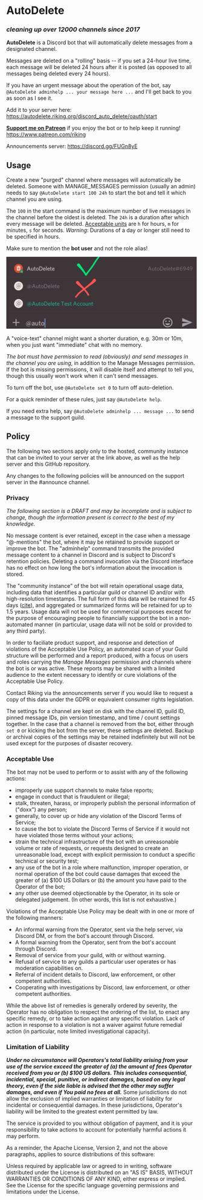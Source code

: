 # AutoDelete

### _cleaning up over 12000 channels since 2017_

**AutoDelete** is a Discord bot that will automatically delete messages from a designated channel.

Messages are deleted on a "rolling" basis -- if you set a 24-hour live time, each message will be deleted 24 hours after it is posted (as opposed to all messages being deleted every 24 hours).

If you have an urgent message about the operation of the bot, say `@AutoDelete adminhelp ... your message here ...` and I'll get back to you as soon as I see it.

Add it to your server here: https://autodelete.riking.org/discord_auto_delete/oauth/start

**[Support me on Patreon](https://patreon.com/riking)** if you enjoy the bot or to help keep it running! https://www.patreon.com/riking

Announcements server: https://discord.gg/FUGn8yE

## Usage

Create a new "purged" channel where messages will automatically be deleted. Someone with MANAGE_MESSAGES permission (usually an admin) needs to say `@AutoDelete start 100 24h` to start the bot and tell it which channel you are using.

The `100` in the start command is the maximum number of live messages in the channel before the oldest is deleted.
The `24h` is a duration after which every message will be deleted. [Acceptable units](https://godoc.org/time#ParseDuration) are `h` for hours, `m` for minutes, `s` for seconds. *Warning*: Durations of a day or longer still need to be specified in hours.

Make sure to mention the **bot user** and not the role alias!

![Select the mention option with #6949 on the end.](docs/mention-user-not-role.png)

A "voice-text" channel might want a shorter duration, e.g. 30m or 10m, when you just want "immediate" chat with no memory.

*The bot must have permission to read (obviously) and send messages in the channel you are using*, in addition to the Manage Messages permission. If the bot is missing permissions, it will disable itself and attempt to tell you, though this usually won't work when it can't send messages.

To turn off the bot, use `@AutoDelete set 0` to turn off auto-deletion.

For a quick reminder of these rules, just say `@AutoDelete help`.

If you need extra help, say `@AutoDelete adminhelp ... message ...` to send a message to the support guild.

## Policy

The following two sections apply only to the hosted, community instance that can be invited to your server at the link above, as well as the help server and this GitHub repository.

Any changes to the following policies will be announced on the support server in the #announce channel.

### Privacy

_The following section is a DRAFT and may be incomplete and is subject to change, though the information present is correct to the best of my knowledge._

No message content is ever retained, except in the case when a message "@-mentions" the bot, where it may be retained to provide support or improve the bot. The "adminhelp" command transmits the provided message content to a channel in Discord and is subject to Discord's retention policies. Deleting a command invocation via the Discord interface has no effect on how long the bot's information about the invocation is stored.

The "community instance" of the bot will retain operational usage data, including data that identifies a particular guild or channel ID and/or with high-resolution timestamps. The full form of this data will be retained for 45 days ([cite](docs/prometheus-autodelete-aggregator.service#L6)), and aggregated or summarized forms will be retained for up to 1.5 years. Usage data will not be used for commercial purposes except for the purpose of encouraging people to financially support the bot in a non-automated manner (in particular, usage data will not be sold or provided to any third party).

In order to faciliate product support, and response and detection of violations of the Acceptable Use Policy, an automated scan of your Guild structure will be performed and a report produced, with a focus on users and roles carrying the _Manage Messages_ permission and channels where the bot is or was active. These reports may be shared with a limited audience to the extent necessary to identify or cure violations of the Acceptable Use Policy.

Contact Riking via the announcements server if you would like to request a copy of this data under the GDPR or equivalent consumer rights legislation.

The settings for a channel are kept on disk with the channel ID, guild ID, pinned message IDs, pin version timestamp, and time / count settings together. In the case that a channel is removed from the bot, either through `set 0` or kicking the bot from the server, these settings are deleted. Backup or archival copies of the settings may be retained indefinitely but will not be used except for the purposes of disaster recovery.

### Acceptable Use

The bot may not be used to perform or to assist with any of the following actions:

 - improperly use support channels to make false reports;
 - engage in conduct that is fraudulent or illegal;
 - stalk, threaten, harass, or improperly publish the personal information of ("doxx") any person;
 - generally, to cover up or hide any violation of the Discord Terms of Service;
 - to cause the bot to violate the Discord Terms of Service if it would not have violated those terms without your actions;
 - strain the technical infrastructure of the bot with an unreasonable volume or rate of requests, or requests designed to create an unreasonable load, except with explicit permission to conduct a specific technical or security test;
 - any use of the bot in a role where malfunction, improper operation, or normal operation of the bot could cause damages that exceed the greater of (a) $100 US Dollars or (b) the amount you have paid to the Operator of the bot;
 - any other use deemed objectionable by the Operator, in its sole or delegated judgement. (In other words, this list is not exhaustive.)

Violations of the Acceptable Use Policy may be dealt with in one or more of the following manners:

 - An informal warning from the Operator, sent via the help server, via Discord DM, or from the bot's account through Discord.
 - A formal warning from the Operator, sent from the bot's account through Discord.
 - Removal of service from your guild, with or without warning.
 - Refusal of service to any guilds a particular user operates or has moderation capabilities on.
 - Referral of incident details to Discord, law enforcement, or other competent authorities.
 - Cooperating with investigations by Discord, law enforcement, or other competent authorities.

While the above list of remedies is generally ordered by severity, the Operator has no obligation to respect the ordering of the list, to enact any specific remedy, or to take action against any specific violation. Lack of action in response to a violation is not a waiver against future remedial action (in particular, note limited investigational capacity).

### Limitation of Liability

***Under no circumstance will Operators's total liability arising from your use of the service exceed the greater of (a) the amount of fees Operator received from you or (b) $100 US dollars. This includes consequential, incidential, special, punitive, or indirect damages, based on any legal theory, even if the side liable is advised that the other may suffer damages, and even if You paid no fees at all.*** Some jurisdictions do not allow the exclusion of implied warranties or limitation of liability for incidental or consequential damages. In these jurisdictions, Operator's liability will be limited to the greatest extent permitted by law.

The service is provided to you without obligation of payment, and it is your responsibility to take actions to account for potentially harmful actions it may perform.

As a reminder, the Apache License, Version 2, and not the above paragraphs, applies to source distributions of this software:

   Unless required by applicable law or agreed to in writing, software
   distributed under the License is distributed on an "AS IS" BASIS,
   WITHOUT WARRANTIES OR CONDITIONS OF ANY KIND, either express or implied.
   See the License for the specific language governing permissions and
   limitations under the License.
